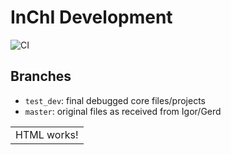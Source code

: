 # InChI Development

 ![CI](https://github.com/IUPAC-InChI/InChI_Dev/actions/workflows/ci.yml/badge.svg)

## Branches
* `test_dev`: final debugged core files/projects
* `master`: original files as received from Igor/Gerd
 
<table>
<tr>
 <td>HTML works!</td>
</tr>
</table>
